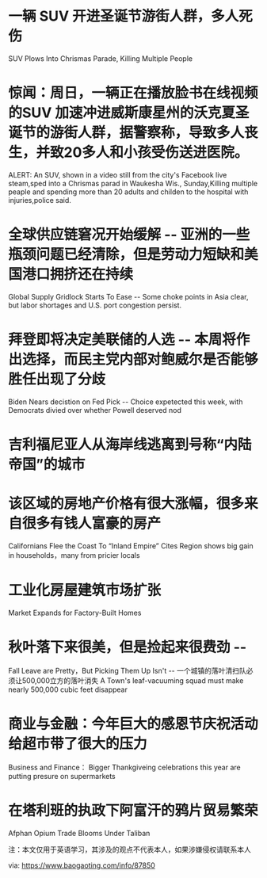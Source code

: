 [#]: subject: "华尔街日报简讯-2021-11-22"
[#]: via: "https://www.baogaoting.com/info/87850"
[#]: author: "https://www.baogaoting.com/info/87850"
[#]: collector: "guevaraya"
[#]: translator: "guevaraya"
[#]: reviewer: " "
[#]: publisher: " "
[#]: url: " "

# 一辆 SUV 开进圣诞节游街人群，多人死伤
SUV Plows Into Chrismas Parade, Killing Multiple People
# 惊闻：周日，一辆正在播放脸书在线视频的SUV 加速冲进威斯康星州的沃克夏圣诞节的游街人群，据警察称，导致多人丧生，并致20多人和小孩受伤送进医院。
ALERT: An SUV, shown in a video still from the city's Facebook live steam,sped into a Chrismas parad in Waukesha Wis., Sunday,Killing multiple peaple and spending more than 20 
adults and childen to the hospital with injuries,police said.
# 全球供应链窘况开始缓解 -- 亚洲的一些瓶颈问题已经清除，但是劳动力短缺和美国港口拥挤还在持续
Global Supply Gridlock Starts To Ease -- Some choke points in Asia clear, but labor shortages  and  U.S. port congestion persist.
# 拜登即将决定美联储的人选 -- 本周将作出选择，而民主党内部对鲍威尔是否能够胜任出现了分歧
Biden Nears decistion on Fed Pick --  Choice expetected  this week, with Democrats divied over whether Powell deserved nod
# 吉利福尼亚人从海岸线逃离到号称“内陆帝国”的城市
# 该区域的房地产价格有很大涨幅，很多来自很多有钱人富豪的房产
Californians Flee the Coast To “Inland Empire”  Cites
Region shows big gain in households，many from pricier locals
# 工业化房屋建筑市场扩张
Market Expands for Factory-Built Homes
# 秋叶落下来很美，但是捡起来很费劲 -- 
Fall Leave are Pretty，But Picking Them Up Isn't -- 一个城镇的落叶清扫队必须让500,000立方的落叶消失
A Town's leaf-vacuuming squad must make nearly 500,000 cubic feet disappear 
# 商业与金融：今年巨大的感恩节庆祝活动给超市带了很大的压力
Business and Finance： Bigger Thankgiveing celebrations this year are putting presure on supermarkets
# 在塔利班的执政下阿富汗的鸦片贸易繁荣
Afphan Opium Trade Blooms Under Taliban 

注：本文仅用于英语学习，其涉及的观点不代表本人，如果涉嫌侵权请联系本人

via: https://www.baogaoting.com/info/87850

